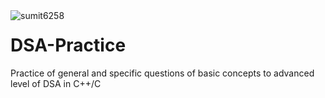 <img align="left" src="https://komarev.com/ghpvc/?username=sumit6258&color=129e00&style=plastic" alt="sumit6258" />

# DSA-Practice 

Practice of general and specific questions of basic concepts to advanced level of DSA in C++/C
